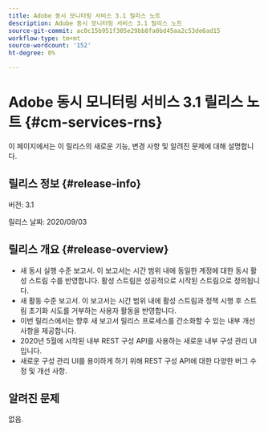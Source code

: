 ```yaml
---
title: Adobe 동시 모니터링 서비스 3.1 릴리스 노트
description: Adobe 동시 모니터링 서비스 3.1 릴리스 노트
source-git-commit: ac0c15b951f305e29bb8fa0bd45aa2c53de6ad15
workflow-type: tm+mt
source-wordcount: '152'
ht-degree: 0%

---
```



# Adobe 동시 모니터링 서비스 3.1 릴리스 노트 {#cm-services-rns}

이 페이지에서는 이 릴리스의 새로운 기능, 변경 사항 및 알려진 문제에 대해 설명합니다.

## 릴리스 정보 {#release-info}

버전: 3.1

릴리스 날짜: 2020/09/03

## 릴리스 개요 {#release-overview}

* 새 동시 실행 수준 보고서. 이 보고서는 시간 범위 내에 동일한 계정에 대한 동시 활성 스트림 수를 반영합니다. 활성 스트림은 성공적으로 시작된 스트림으로 정의됩니다.
* 새 활동 수준 보고서. 이 보고서는 시간 범위 내에 활성 스트림과 정책 시행 후 스트림 초기화 시도를 거부하는 사용자 활동을 반영합니다.
* 이번 릴리스에서는 향후 새 보고서 릴리스 프로세스를 간소화할 수 있는 내부 개선 사항을 제공합니다.
* 2020년 5월에 시작된 내부 REST 구성 API를 사용하는 새로운 내부 구성 관리 UI입니다.
* 새로운 구성 관리 UI를 용이하게 하기 위해 REST 구성 API에 대한 다양한 버그 수정 및 개선 사항.

## 알려진 문제

없음.

